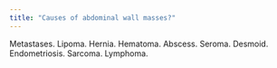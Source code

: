 ```yaml
---
title: "Causes of abdominal wall masses?"
---
```

Metastases. Lipoma. Hernia. Hematoma. Abscess. Seroma. Desmoid. Endometriosis. Sarcoma. Lymphoma.

